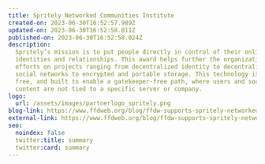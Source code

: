 ```yaml
---
title: Spritely Networked Communities Institute
created-on: 2023-06-30T16:52:57.989Z
updated-on: 2023-06-30T16:52:58.011Z
published-on: 2023-06-30T16:52:58.024Z
description:
  Spritely’s mission is to put people directly in control of their online
  identities and relationships. This award helps further the organization’s
  efforts on projects ranging from decentralized identity to decentralized
  social networks to encrypted and portable storage. This technology is open,
  free, and built to enable a gatekeeper-free path, where users and social
  content are not tied to a specific server or company.
logo:
  url: /assets/images/partnerlogo_spritely.png
blog-link: https://www.ffdweb.org/blog/ffdw-supports-spritely-networked-communities-institute-to-develop-decentralized-social-media/
external-link: https://www.ffdweb.org/blog/ffdw-supports-spritely-networked-communities-institute-to-develop-decentralized-social-media/
seo:
  noindex: false
  twitter:title: summary
  twitter:card: summary
---
```

